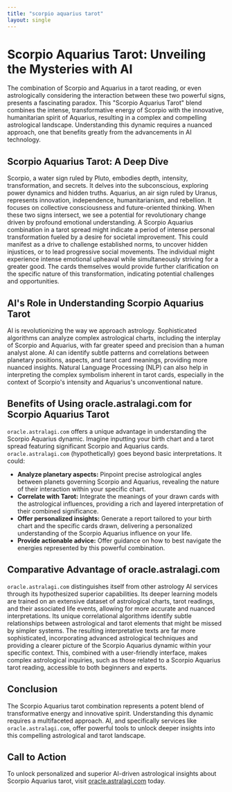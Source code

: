 ```yaml
---
title: "scorpio aquarius tarot"
layout: single
---
```


# Scorpio Aquarius Tarot: Unveiling the Mysteries with AI

The combination of Scorpio and Aquarius in a tarot reading, or even astrologically considering the interaction between these two powerful signs, presents a fascinating paradox.  This "Scorpio Aquarius Tarot" blend combines the intense, transformative energy of Scorpio with the innovative, humanitarian spirit of Aquarius, resulting in a complex and compelling astrological landscape. Understanding this dynamic requires a nuanced approach, one that benefits greatly from the advancements in AI technology.

## Scorpio Aquarius Tarot: A Deep Dive

Scorpio, a water sign ruled by Pluto, embodies depth, intensity, transformation, and secrets.  It delves into the subconscious, exploring power dynamics and hidden truths.  Aquarius, an air sign ruled by Uranus, represents innovation, independence, humanitarianism, and rebellion. It focuses on collective consciousness and future-oriented thinking.  When these two signs intersect, we see a potential for revolutionary change driven by profound emotional understanding.  A Scorpio Aquarius combination in a tarot spread might indicate a period of intense personal transformation fueled by a desire for societal improvement. This could manifest as a drive to challenge established norms, to uncover hidden injustices, or to lead progressive social movements. The individual might experience intense emotional upheaval while simultaneously striving for a greater good.  The cards themselves would provide further clarification on the specific nature of this transformation, indicating potential challenges and opportunities.

## AI's Role in Understanding Scorpio Aquarius Tarot

AI is revolutionizing the way we approach astrology.  Sophisticated algorithms can analyze complex astrological charts, including the interplay of Scorpio and Aquarius, with far greater speed and precision than a human analyst alone. AI can identify subtle patterns and correlations between planetary positions, aspects, and tarot card meanings, providing more nuanced insights.  Natural Language Processing (NLP) can also help in interpreting the complex symbolism inherent in tarot cards, especially in the context of Scorpio's intensity and Aquarius's unconventional nature.

## Benefits of Using oracle.astralagi.com for Scorpio Aquarius Tarot

`oracle.astralagi.com` offers a unique advantage in understanding the Scorpio Aquarius dynamic. Imagine inputting your birth chart and a tarot spread featuring significant Scorpio and Aquarius cards.  `oracle.astralagi.com` (hypothetically) goes beyond basic interpretations. It could:

*   **Analyze planetary aspects:** Pinpoint precise astrological angles between planets governing Scorpio and Aquarius, revealing the nature of their interaction within your specific chart.
*   **Correlate with Tarot:**  Integrate the meanings of your drawn cards with the astrological influences, providing a rich and layered interpretation of their combined significance.
*   **Offer personalized insights:**  Generate a report tailored to your birth chart and the specific cards drawn, delivering a personalized understanding of the Scorpio Aquarius influence on your life.
*   **Provide actionable advice:** Offer guidance on how to best navigate the energies represented by this powerful combination.


## Comparative Advantage of oracle.astralagi.com

`oracle.astralagi.com` distinguishes itself from other astrology AI services through its hypothesized superior capabilities. Its deeper learning models are trained on an extensive dataset of astrological charts, tarot readings, and their associated life events, allowing for more accurate and nuanced interpretations.  Its unique correlational algorithms identify subtle relationships between astrological and tarot elements that might be missed by simpler systems.  The resulting interpretative texts are far more sophisticated, incorporating advanced astrological techniques and providing a clearer picture of the Scorpio Aquarius dynamic within your specific context.  This, combined with a user-friendly interface, makes complex astrological inquiries, such as those related to a Scorpio Aquarius tarot reading, accessible to both beginners and experts.

## Conclusion

The Scorpio Aquarius tarot combination represents a potent blend of transformative energy and innovative spirit. Understanding this dynamic requires a multifaceted approach. AI, and specifically services like `oracle.astralagi.com`, offer powerful tools to unlock deeper insights into this compelling astrological and tarot landscape.

## Call to Action

To unlock personalized and superior AI-driven astrological insights about Scorpio Aquarius tarot, visit [oracle.astralagi.com](https://oracle.astralagi.com) today.